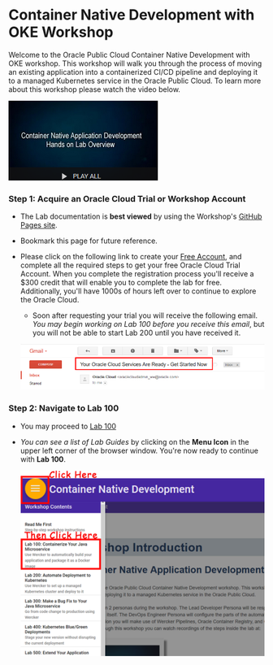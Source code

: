 # Container Native Development with OKE Workshop

Welcome to the Oracle Public Cloud Container Native Development with OKE workshop. This workshop will walk you through the process of moving an existing application into a containerized CI/CD pipeline and deploying it to a managed Kubernetes service in the Oracle Public Cloud.
To learn more about this workshop please watch the video below.

[![Watch Workshop Overview](images/oraclecode/youtube.png)](https://youtu.be/9n8JMlvjFiw)

### **Step 1**: Acquire an Oracle Cloud Trial or Workshop Account

- The Lab documentation is **best viewed** by using the Workshop's [GitHub Pages site](https://cloudtestdrive.github.io/learning-library/workshops/container-native-development-with-oke/).

- Bookmark this page for future reference.

- Please click on the following link to create your <a class="trial-link" href="https://myservices.us.oraclecloud.com/mycloud/signup?sourceType=:eng:lw:ie::RC_EMMK190301P00255:160519_jonthebeach" target="_trial">Free Account</a>, and complete all the required steps to get your free Oracle Cloud Trial Account. When you complete the registration process you'll receive a $300 credit that will enable you to complete the lab for free.  Additionally, you'll have 1000s of hours left over to continue to explore the Oracle Cloud.

  - Soon after requesting your trial you will receive the following email. _You may begin working on Lab 100 before you receive this email_, but you will not be able to start Lab 200 until you have received it.

  ![](images/oraclecode/code_9.png)

### **Step 2**: Navigate to Lab 100

- You may proceed to [Lab 100](LabGuide100.md)

- _You can see a list of Lab Guides_ by clicking on the **Menu Icon** in the upper left corner of the browser window. You're now ready to continue with **Lab 100**.

  ![](images/LabMenuIcon.png)

